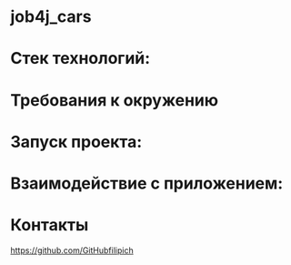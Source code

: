 # job4j_cars
 

# Стек технологий:  


# Требования к окружению


# Запуск проекта:


# Взаимодействие с приложением:


# Контакты
https://github.com/GitHubfilipich